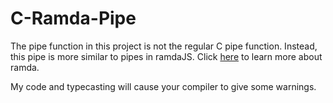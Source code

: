 # C-Ramda-Pipe

The pipe function in this project is not the regular C pipe function. Instead, this pipe is more similar to pipes in ramdaJS. Click [here](https://ramdajs.com/docs/) to learn more about ramda.

My code and typecasting will cause your compiler to give some warnings.
